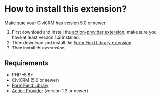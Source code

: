 # How to install this extension?

Make sure your CiviCRM has version 5.0 or newer.

1. First download and install the [action-provider extension](https://lab.civicrm.org/extensions/action-provider); make 
sure you have at least version **1.3** installed. 
2. Then download and install the [Form Field Library extension](https://lab.civicrm.org/extensions/formfieldlibrary)
3. Then install this extension

## Requirements

* PHP v5.6+
* CiviCRM (5.0 or newer)
* [Form Field Library](http://lab.civicrm.org/extensions/formfieldlibrary)
* [Action Provider](http://lab.civicrm.org/extensions/action-provider) (version 1.3 or newer)
